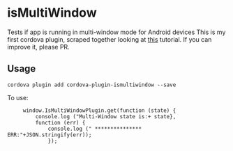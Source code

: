 # isMultiWindow
Tests if app is running in multi-window mode for Android devices
This is my first cordova plugin, scraped together looking at [this](https://medium.com/ionic-and-the-mobile-web/how-to-write-cordova-plugins-864e40025f2) tutorial. If you can improve it, please PR.

## Usage
`cordova plugin add cordova-plugin-ismultiwindow --save`

To use:

```
     window.IsMultiWindowPlugin.get(function (state) {
         console.log ("Multi-Window state is:+ state}, 
         function (err) { 
             console.log (" *************** ERR:"+JSON.stringify(err));
             });
```
